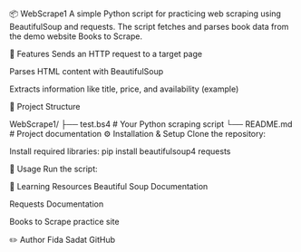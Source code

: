 📦 WebScrape1
A simple Python script for practicing web scraping using BeautifulSoup and requests.
The script fetches and parses book data from the demo website Books to Scrape.

🧰 Features
Sends an HTTP request to a target page

Parses HTML content with BeautifulSoup

Extracts information like title, price, and availability (example)

📂 Project Structure

WebScrape1/
├── test.bs4           # Your Python scraping script
└── README.md          # Project documentation
⚙️ Installation & Setup
Clone the repository:



Install required libraries:
pip install beautifulsoup4 requests


🚀 Usage
Run the script:


🧪 Learning Resources
Beautiful Soup Documentation

Requests Documentation

Books to Scrape practice site

✏️ Author
Fida Sadat
GitHub
